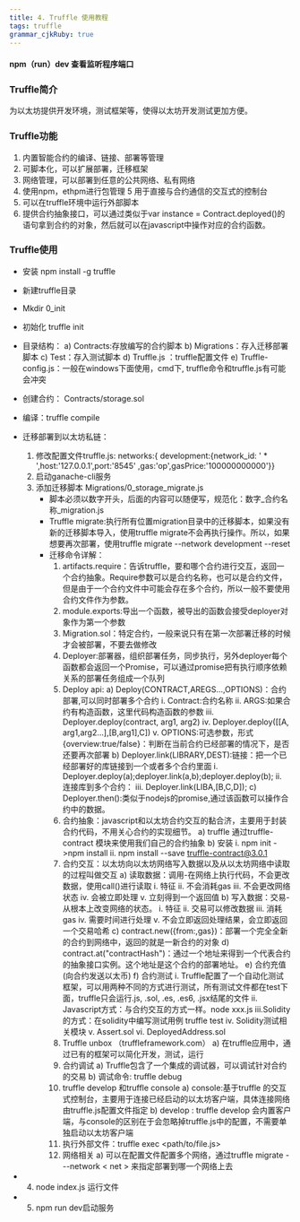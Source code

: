```yaml
---
title: 4. Truffle 使用教程
tags: truffle
grammar_cjkRuby: true
---
```


#### npm（run）dev 查看监听程序端口

### Truffle简介
为以太坊提供开发环境，测试框架等，使得以太坊开发测试更加方便。

### Truffle功能
1.	内置智能合约的编译、链接、部署等管理
2.	可脚本化，可以扩展部署，迁移框架
3.  网络管理，可以部署到任意的公共网络、私有网络
4.	使用npm，ethpm进行包管理
5	用于直接与合约通信的交互式的控制台
6.	可以在truffle环境中运行外部脚本
7.	提供合约抽象接口，可以通过类似于var instance = Contract.deployed()的语句拿到合约的对象，然后就可以在javascript中操作对应的合约函数。

### Truffle使用
- 安装 npm install -g truffle
- 新建truffle目录
- Mkdir 0_init
- 初始化 truffle init
- 目录结构：
	a)	Contracts:存放编写的合约脚本
	b)	Migrations：存入迁移部署脚本
	c)	Test：存入测试脚本 
	d)	Truffle.js ：truffle配置文件
	e)	Truffle-config.js：一般在windows下面使用，cmd下, truffle命令和truffle.js有可能会冲突 
- 创建合约： Contracts/storage.sol
- 编译：truffle compile
- 迁移部署到以太坊私链：
	1. 修改配置文件truffle.js: networks:{ development:{network_id: ' * ',host:'127.0.0.1',port:'8545' ,gas:'op',gasPrice:'100000000000'}}
	2. 启动ganache-cli服务
	3. 添加迁移脚本 Migrations/0_storage_migrate.js
		 - 脚本必须以数字开头，后面的内容可以随便写，规范化：数字_合约名称_migration.js
		 - Truffle migrate:执行所有位置migration目录中的迁移脚本，如果没有新的迁移脚本导入，使用truffle migrate不会再执行操作。所以，如果想要再次部署，使用truffle migrate --network development --reset
		 - 迁移命令详解：
			 1.	artifacts.require：告诉truffle，要和哪个合约进行交互，返回一个合约抽象。Require参数可以是合约名称，也可以是合约文件，但是由于一个合约文件中可能会存在多个合约，所以一般不要使用合约文件作为参数。
			 2.	module.exports:导出一个函数，被导出的函数会接受deployer对象作为第一个参数
			 3.	Migration.sol：特定合约，一般来说只有在第一次部署迁移的时候才会被部署，不要去做修改
			 4.	Deployer:部署器，组织部署任务，同步执行，另外deployer每个函数都会返回一个Promise，可以通过promise把有执行顺序依赖关系的部署任务组成一个队列
			 5.	Deploy api:
				a)	Deploy(CONTRACT,AREGS…,OPTIONS)：合约部署,可以同时部署多个合约
				i.	Contract:合约名称
				ii.	ARGS:如果合约有构造函数，这里代码构造函数的参数
				iii.	Deployer.deploy(contract, arg1, arg2)
				iv.	Deployer.deploy([[A, arg1,arg2…],[B,arg1],C])
				v.	OPTIONS:可选参数，形式{overview:true/false}：判断在当前合约已经部署的情况下，是否还要再次部署
				b)	Deployer.link(LIBRARY,DEST):链接：把一个已经部署好的库链接到一个或者多个合约里面
				i.	Deployer.deploy(a);deployer.link(a,b);deployer.deploy(b);
				ii.	连接库到多个合约：
				iii.	Deployer.link(LIBA,[B,C,D]);
				c)	Deployer.then():类似于nodejs的promise,通过该函数可以操作合约中的数据。
			6.	合约抽象：javascript和以太坊合约交互的黏合济，主要用于封装合约代码，不用关心合约的实现细节。
				a)	truffle 通过truffle-contract 模块来使用我们自己的合约抽象
				b)	安装
					i.	npm init ->npm install
					ii.	npm install --save truffle-contract@3.0.1
			7.	合约交互：以太坊向以太坊网络写入数据以及从以太坊网络中读取的过程叫做交互
				a)	读取数据：调用-在网络上执行代码，不会更改数据，使用call()进行读取
				i.	特征
				ii.	不会消耗gas
				iii.	不会更改网络状态
				iv.	会被立即处理
				v.	立刻得到一个返回值
				b)	写入数据：交易-从根本上改变网络的状态。
				i.	特征
				ii.	交易可以修改数据
				iii.	消耗gas
				iv.	需要时间进行处理
				v.	不会立即返回处理结果，会立即返回一个交易哈希
				c)	contract.new({from:,gas})：部署一个完全全新的合约到网络中，返回的就是一新合约的对象
				d)	contract.at("contractHash")：通过一个地址来得到一个代表合约的抽象接口实例。这个地址是这个合约的部署地址。
				e) 合约充值(向合约发送以太币)
				f)	合约测试
				i.	Truffle配置了一个自动化测试框架，可以用两种不同的方式进行测试，所有测试文件都在test下面，truffle只会运行.js, .sol, .es, .es6, .jsx结尾的文件
				ii.	Javascript方式：与合约交互的方式一样。node xxx.js
				iii.Solidity的方式：在solidity中编写测试用例 truffle test
				iv.	Solidity测试相关模块
				v.	Assert.sol
				vi.	DeployedAddress.sol
			8.	Truffle unbox （truffleframework.com）
				a)	在truffle应用中，通过已有的框架可以简化开发，测试，运行
			9.	合约调试
				a)	Truffle包含了一个集成的调试器，可以调试针对合约的交易
				b)	调试命令: truffle debug <transaction hash>
			10.	truffle develop 和truffle console
				a)	console:基于truffle 的交互式控制台，主要用于连接已经启动的以太坊客户端，具体连接网络由truffle.js配置文件指定
				b)	develop : truffle develop 会内置客户端，与console的区别在于会忽略掉truffle.js中的配置，不需要单独启动以太坊客户端
			11.	执行外部文件：truffle exec <path/to/file.js>
			12.	网络相关
				a)	可以在配置文件配置多个网络，通过truffle migrate ---network < net > 来指定部署到哪一个网络上去


- 4. node index.js 运行文件

- 5. npm run dev启动服务
